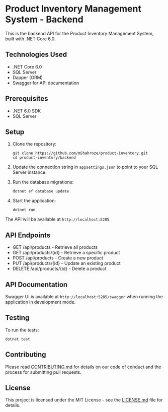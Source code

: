 # Product Inventory Management System - Backend

This is the backend API for the Product Inventory Management System, built with .NET Core 6.0.

## Technologies Used

- .NET Core 6.0
- SQL Server
- Dapper (ORM)
- Swagger for API documentation

## Prerequisites

- .NET 6.0 SDK
- SQL Server

## Setup

1. Clone the repository:
   ```
   git clone https://github.com/mShahroze/product-inventory.git
   cd product-inventory/backend
   ```

2. Update the connection string in `appsettings.json` to point to your SQL Server instance.

3. Run the database migrations:
   ```
   dotnet ef database update
   ```

4. Start the application:
   ```
   dotnet run
   ```

The API will be available at `http://localhost:5285`.

## API Endpoints

- GET /api/products - Retrieve all products
- GET /api/products/{id} - Retrieve a specific product
- POST /api/products - Create a new product
- PUT /api/products/{id} - Update an existing product
- DELETE /api/products/{id} - Delete a product

## API Documentation

Swagger UI is available at `http://localhost:5285/swagger` when running the application in development mode.

## Testing

To run the tests:

```
dotnet test
```

## Contributing

Please read [CONTRIBUTING.md](../CONTRIBUTING.md) for details on our code of conduct and the process for submitting pull requests.

## License

This project is licensed under the MIT License - see the [LICENSE.md](../LICENSE.md) file for details.